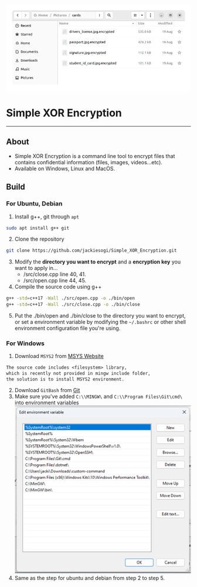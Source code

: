 ![](/images/demo.jpg.png)

# Simple XOR Encryption 

---

## About
* Simple XOR Encryption is a command line tool to encrypt files that contains confidential information (files, images, videos...etc).
* Available on Windows, Linux and MacOS.

## Build

### For Ubuntu, Debian

1. Install g++, git through `apt`
```sh
sudo apt install g++ git 
```
2. Clone the repository
```sh
git clone https://github.com/jackiesogi/Simple_XOR_Encryption.git
```
3. Modify the **directory you want to encrypt** and a **encryption key** you want to apply in...
   * /src/close.cpp line 40, 41.
   * /src/open.cpp line 44, 45.
4. Compile the source code using g++
```sh
g++ -std=c++17 -Wall ./src/open.cpp -o ./bin/open
g++ -std=c++17 -Wall ./src/close.cpp -o ./bin/close
```
5. Put the ./bin/open and ./bin/close to the directory you want to encrypt, or set a environment variable by modifying the `~/.bashrc` or other shell environment configuration file you're using. 

### For Windows

1. Download `MSYS2` from [MSYS Website](https://www.msys2.org/)

```plain
The source code includes <filesystem> library,
which is recently not provided in mingw include folder,
the solution is to install MSYS2 environment.
```

2. Download `GitBash` from [Git](https://git-scm.com/downloads)
3. Make sure you've added `C:\\MINGW\` and `C:\\Program Files\Git\cmd\` into environment variables
![](/images/win-build.png)
4. Same as the step for ubuntu and debian from step 2 to step 5.